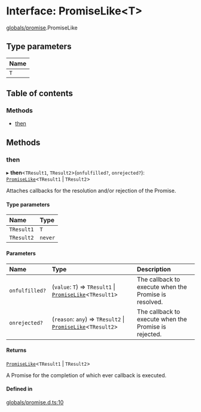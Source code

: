 # Interface: PromiseLike<T\>

[globals/promise](../modules/globals_promise.md).PromiseLike

## Type parameters

| Name |
| :------ |
| `T` |

## Table of contents

### Methods

- [then](globals_promise.PromiseLike.md#then)

## Methods

### then

▸ **then**<`TResult1`, `TResult2`\>(`onfulfilled?`, `onrejected?`): [`PromiseLike`](globals_promise.PromiseLike.md)<`TResult1` \| `TResult2`\>

Attaches callbacks for the resolution and/or rejection of the Promise.

#### Type parameters

| Name | Type |
| :------ | :------ |
| `TResult1` | `T` |
| `TResult2` | `never` |

#### Parameters

| Name | Type | Description |
| :------ | :------ | :------ |
| `onfulfilled?` | (`value`: `T`) => `TResult1` \| [`PromiseLike`](globals_promise.PromiseLike.md)<`TResult1`\> | The callback to execute when the Promise is resolved. |
| `onrejected?` | (`reason`: `any`) => `TResult2` \| [`PromiseLike`](globals_promise.PromiseLike.md)<`TResult2`\> | The callback to execute when the Promise is rejected. |

#### Returns

[`PromiseLike`](globals_promise.PromiseLike.md)<`TResult1` \| `TResult2`\>

A Promise for the completion of which ever callback is executed.

#### Defined in

[globals/promise.d.ts:10](https://github.com/luucyadmin/luucy-types/blob/5fee54b/globals/promise.d.ts#L10)
